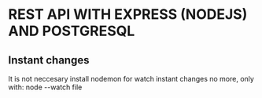 # REST API WITH EXPRESS (NODEJS) AND POSTGRESQL

## Instant changes
It is not neccesary install nodemon for watch instant changes no more, only with: node --watch file